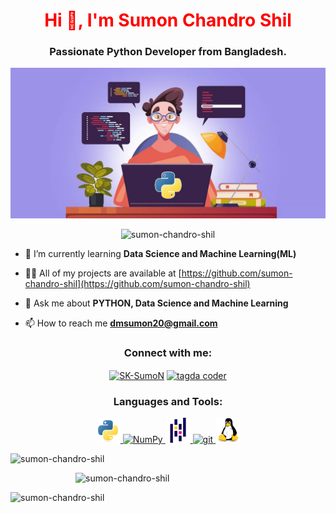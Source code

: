 <h1 align="center" style="color: red;">Hi 👋, I'm Sumon Chandro Shil</h1>
<h3 align="center">Passionate Python Developer from Bangladesh.</h3>
<p align="center"><a href="#"><img title="Sumon Chandro Shil" src="sumon_chandro_shil_cover.jpg"></a>
</p>

<p align="center"border-radius=0px> <img src="https://komarev.com/ghpvc/?username=sumon-chandro-shil&label=Profile%20views&color=0e75b6&style=flat" alt="sumon-chandro-shil" /> </p>

- 🌱 I’m currently learning **Data Science and Machine Learning(ML)**

- 👨‍💻 All of my projects are available at [https://github.com/sumon-chandro-shil](https://github.com/sumon-chandro-shil)

- 💬 Ask me about **PYTHON, Data Science and Machine Learning**

- 📫 How to reach me **dmsumon20@gmail.com**

<h3 align="center">Connect with me:</h3>
<p align="center">
<a href="https://www.instagram.com/sk.sumon.888/" target="blank"><img align="center" src="https://raw.githubusercontent.com/rahuldkjain/github-profile-readme-generator/master/src/images/icons/Social/instagram.svg" alt="SK-SumoN" height="30" width="40" /></a>
<a href="https://www.facebook.com/sk.sumon.888" target="blank"><img align="center" src="https://raw.githubusercontent.com/rahuldkjain/github-profile-readme-generator/master/src/images/icons/Social/facebook.svg" alt="tagda coder" height="30" width="40" /></a>
</p>

<h3 align="center">Languages and Tools:</h3>
<p align="center"><a href="https://www.python.org" target="_blank" rel="noreferrer"> <img src="https://raw.githubusercontent.com/devicons/devicon/master/icons/python/python-original.svg" alt="python" width="40" height="40"/></a><a href="https://numpy.org/" target="_blank" rel="noreferrer"> <img src="https://www.vectorlogo.zone/logos/numpy/numpy-icon.svg" alt="NumPy" width="40" height="40"/></a><a href="https://pandas.pydata.org/" target="_blank" rel="noreferrer"> <img src="https://raw.githubusercontent.com/devicons/devicon/ca28c779441053191ff11710fe24a9e6c23690d6/icons/pandas/pandas-original.svg" alt="Pandas" width="40" height="40"/></a><a href="https://git-scm.com/" target="_blank" rel="noreferrer"> <img src="https://www.vectorlogo.zone/logos/git-scm/git-scm-icon.svg" alt="git" width="40" height="40"/> </a><a href="https://www.linux.org/" target="_blank" rel="noreferrer"> <img src="https://raw.githubusercontent.com/devicons/devicon/master/icons/linux/linux-original.svg" alt="linux" width="40" height="40"/></a></p>

<p><img align="left" width="400" src="https://github-readme-stats.vercel.app/api?username=sumon-chandro-shil&show_icons=true&locale=en" alt="sumon-chandro-shil"/></p><br>

<p><img align="right" width="400" src="https://github-readme-streak-stats.herokuapp.com/?user=sumon-chandro-shil&theme=" alt="sumon-chandro-shil"/></p><br>

<p><img align="left" width="400" src="https://github-readme-stats.vercel.app/api/top-langs?username=sumon-chandro-shil&show_icons=true&locale=en&layout=compact" alt="sumon-chandro-shil"/></p>
